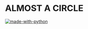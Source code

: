 # ALMOST A CIRCLE


[![made-with-python](https://img.shields.io/badge/Made%20with-Python-1f425f.svg)](https://www.python.org/)
